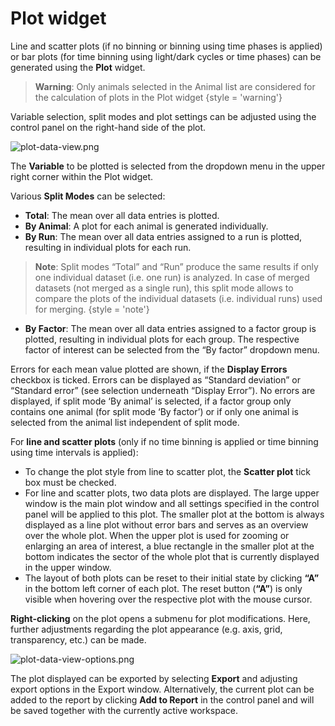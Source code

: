# Plot widget

Line and scatter plots (if no binning or binning using time phases is applied) or bar plots (for time binning using light/dark cycles or time phases) can be generated using the **Plot** widget. 

>**Warning**: Only animals selected in the Animal list are considered for the calculation of plots in the Plot widget
{style = 'warning'}

Variable selection, split modes and plot settings can be adjusted using the control panel on the right-hand side of the plot.

![plot-data-view.png](plot-data-view.png)

The **Variable** to be plotted is selected from the dropdown menu in the upper right corner within the Plot widget. 

Various **Split Modes** can be selected:
- **Total**: The mean over all data entries is plotted.
- **By Animal**: A plot for each animal is generated individually.
- **By Run**: The mean over all data entries assigned to a run is plotted, resulting in individual plots for each run.
>**Note**: Split modes “Total” and “Run” produce the same results if only one individual dataset (i.e. one run) is analyzed. In case of merged datasets (not merged as a single run), this split mode allows to compare the plots of the individual datasets (i.e. individual runs) used for merging.
{style = 'note'}
- **By Factor**: The mean over all data entries assigned to a factor group is plotted, resulting in individual plots for each group. The respective factor of interest can be selected from the “By factor” dropdown menu.

Errors for each mean value plotted are shown, if the **Display Errors** checkbox is ticked. Errors can be displayed as “Standard deviation” or “Standard error” (see selection underneath “Display Error”). No errors are displayed, if split mode ‘By animal’ is selected, if a factor group only contains one animal (for split mode ‘By factor’) or if only one animal is selected from the animal list independent of split mode.

For **line and scatter plots** (only if no time binning is applied or time binning using time intervals is applied):
- To change the plot style from line to scatter plot, the **Scatter plot** tick box must be checked.
- For line and scatter plots, two data plots are displayed. The large upper window is the main plot window and all settings specified in the control panel will be applied to this plot. The smaller plot at the bottom is always displayed as a line plot without error bars and serves as an overview over the whole plot. When the upper plot is used for zooming or enlarging an area of interest, a blue rectangle in the smaller plot at the bottom indicates the sector of the whole plot that is currently displayed in the upper window.
- The layout of both plots can be reset to their initial state by clicking **“A”** in the bottom left corner of each plot. The reset button (**“A”**) is only visible when hovering over the respective plot with the mouse cursor. 

**Right-clicking** on the plot opens a submenu for plot modifications. Here, further adjustments regarding the plot appearance (e.g. axis, grid, transparency, etc.) can be made.

![plot-data-view-options.png](plot-data-view-options.png)

The plot displayed can be exported by selecting **Export** and adjusting export options in the Export window. Alternatively, the current plot can be added to the report by clicking **Add to Report** in the control panel and will be saved together with the currently active workspace.